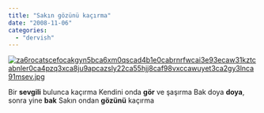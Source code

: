 ```yaml
---
title: "Sakın gözünü kaçırma"
date: "2008-11-06"
categories: 
  - "dervish"
---
```


[![za6rocatscefocakgyn5bca6xm0qscad4b1e0cabrnrfwcai3e93ecaw31kztcabnler0ca4pzq3xca8ju9apcazsly22ca55hjj8caf98vxccawuyet3ca2gy3lnca91msev.jpg](/uploads/2008/11/za6rocatscefocakgyn5bca6xm0qscad4b1e0cabrnrfwcai3e93ecaw31kztcabnler0ca4pzq3xca8ju9apcazsly22ca55hjj8caf98vxccawuyet3ca2gy3lnca91msev.jpg)](/uploads/2008/11/za6rocatscefocakgyn5bca6xm0qscad4b1e0cabrnrfwcai3e93ecaw31kztcabnler0ca4pzq3xca8ju9apcazsly22ca55hjj8caf98vxccawuyet3ca2gy3lnca91msev.jpg "za6rocatscefocakgyn5bca6xm0qscad4b1e0cabrnrfwcai3e93ecaw31kztcabnler0ca4pzq3xca8ju9apcazsly22ca55hjj8caf98vxccawuyet3ca2gy3lnca91msev.jpg")

Bir **sevgili** bulunca kaçırma Kendini onda **gör** ve şaşırma Bak doya **doya**, sonra yine **bak** Sakın ondan **gözünü** kaçırma
